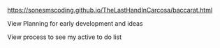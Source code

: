 https://sonesmscoding.github.io/TheLastHandInCarcosa/baccarat.html

View Planning for early development and ideas

View process to see my active to do list
